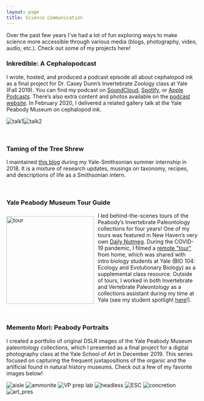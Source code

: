 ```yaml
---
layout: page
title: Science Communication
---
```


Over the past few years I’ve had a lot of fun exploring ways to make science more accessible through various media (blogs, photography, video, audio, etc.). Check out some of my projects here!

### Inkredible: A Cephalopodcast

I wrote, hosted, and produced a podcast episode all about cephalopod ink as a final project for Dr. Casey Dunn’s Invertebrate Zoology class at Yale (Fall 2019). You can find my podcast on <a href="https://soundcloud.com/maya-juman/inkredible-a-cephalopodcast" target="_blank">SoundCloud</a>, <a href="https://open.spotify.com/show/0JaFabsUnukuNOMlKrkq1E" target="_blank">Spotify</a>, or <a href="https://podcasts.apple.com/us/podcast/inkredible-a-cephalopodcast/id1490214137" target="_blank">Apple Podcasts</a>. There’s also extra content and photos available on the <a href="https://inkrediblepod.wordpress.com/" target="_blank">podcast website</a>. In February 2020, I delivered a related gallery talk at the Yale Peabody Museum on cephalopod ink.

<img src="/public/ceph1.JPG" alt="talk1"><img src="/public/ceph2.JPG" alt="talk2">

<br />

### Taming of the Tree Shrew

I maintained <a href="https://tamingofthetreeshrew.wordpress.com/" target="_blank">this blog</a> during my Yale-Smithsonian summer internship in 2018. It is a mixture of research updates, musings on taxonomy, recipes, and descriptions of life as a Smithsonian intern.

<br />

### Yale Peabody Museum Tour Guide

<img src="/public/tour.jpg" alt="tour" align="left" style="margin: 10px 10px 0px 0px; width:230px">

<p align=left>I led behind-the-scenes tours of the Peabody’s Invertebrate Paleontology collections for four years! One of my tours was featured in New Haven’s very own <a href="http://dailynutmeg.com/2018/01/25/peabody-museum-behind-scenes-grand-tour/" target="_blank">Daily Nutmeg</a>. During the COVID-19 pandemic, I filmed a <a href="https://www.youtube.com/watch?v=9qENRyMooXs" target="_blank">remote "tour"</a> from home, which was shared with intro biology students at Yale (BIO 104: Ecology and Evolutionary Biology) as a supplemental class resource. Outside of tours, I worked in both Invertebrate and Vertebrate Paleontology as a collections assistant during my time at Yale (see my student spotlight <a href="https://peabody.yale.edu/education/maya-juman-student-spotlight" target="_blank">here</a>!).</p>

<br />

### Memento Mori: Peabody Portraits

I created a portfolio of original DSLR images of the Yale Peabody Museum paleontology collections, which I presented as a final project for a digital photography class at the Yale School of Art in December 2019. This series focused on capturing the frequent juxtapositions of the organic and the artificial found in natural history museums. Check out a few of my favorite images below!

<img src="/public/aisle.jpg" alt="aisle">
<img src="/public/ammonite.jpg" alt="ammonite">
<img src="/public/preplab.jpg" alt="VP prep lab">
<img src="/public/headless.jpg" alt="headless">
<img src="/public/esc.jpg" alt="ESC">
<img src="/public/concretion.jpg" alt="concretion">
<img src="/public/crit.JPG" alt="art_pres">
